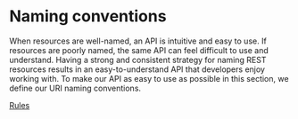 # Naming conventions

When resources are well-named, an API is intuitive and easy to use.
If resources are poorly named, the same API can feel difficult to use and understand.
Having a strong and consistent strategy for naming REST resources results in an easy-to-understand API that developers enjoy working with.
To make our API as easy to use as possible in this section, we define our URI naming conventions.

[<!--RULES-->Rules](./rules)
